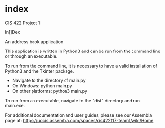# index
CIS 422 Project 1

In[]Dex

An address book application

This application is written in Python3 and can be run from the command line
or through an executable.

To run from the command line, it is necessary to have a valid installation of Python3 and
the Tkinter package.

- Navigate to the directory of main.py
- On Windows: python main.py
- On other platforms: python3 main.py

To run from an executable, navigate to the "dist" directory and run main.exe.



For additional documentation and user guides, please see our Assembla page at: 
https://uocis.assembla.com/spaces/cis422f17-team1/wiki/Home
